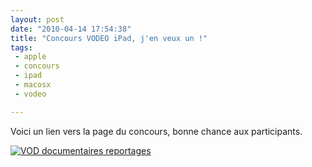```yaml
---
layout: post
date: "2010-04-14 17:54:38"
title: "Concours VODEO iPad, j'en veux un !"
tags:
 - apple
 - concours
 - ipad
 - macosx
 - vodeo

---
```


Voici un lien vers la page du concours, bonne chance aux participants.

[![VOD documentaires reportages](http://concours.vodeo.tv/images/badge_concours_vodeo-small.jpg)](http://concours.vodeo.tv/p/1a2807faf3cca1667ff6f04bf5886eff)
